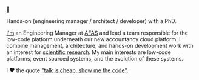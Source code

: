 👋

Hands-on (engineering manager / architect / developer) with a PhD.

[I'm](https://www.linkedin.com/in/movereem/) an Engineering Manager at [AFAS](http://www.afas.nl/) and lead a team responsible for the low-code platform underneath our new accountancy cloud platform. I combine management, architecture, and hands-on development work with an interest for [scientific research](https://www.movereem.nl/pubspres.html). My main interests are low-code platforms, event sourced systems, and the evolution of these systems.

I ❤ the quote ["talk is cheap, show me the code"](https://lkml.org/lkml/2000/8/25/132).
